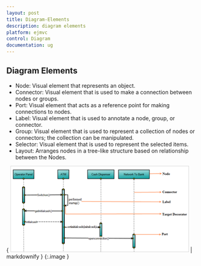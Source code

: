 ```yaml
---
layout: post
title: Diagram-Elements
description: diagram elements
platform: ejmvc
control: Diagram
documentation: ug
---
```


## Diagram Elements

* Node: Visual element that represents an object.
* Connector: Visual element that is used to make a connection between nodes or groups.
* Port: Visual element that acts as a reference point for making connections to nodes.
* Label: Visual element that is used to annotate a node, group, or connector.
* Group: Visual element that is used to represent a collection of nodes or connectors; the collection can be manipulated.
* Selector: Visual element that is used to represent the selected items.
* Layout: Arranges nodes in a tree-like structure based on relationship between the Nodes.



{ ![C:/Users/labuser/Desktop/a.png](Diagram-Elements_images/Diagram-Elements_img1.png) | markdownify }
{:.image }


